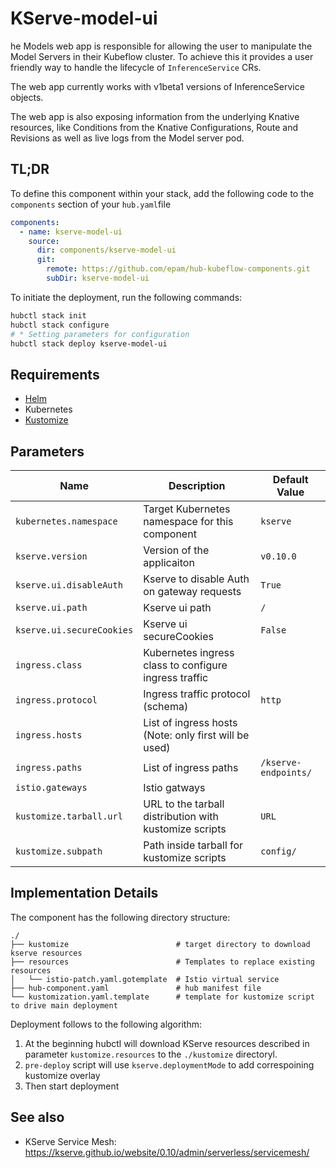 # KServe-model-ui

he Models web app is responsible for allowing the user to manipulate the Model Servers in their Kubeflow cluster.
To achieve this it provides a user friendly way to handle the lifecycle of `InferenceService` CRs.

The web app currently works with v1beta1 versions of InferenceService objects.

The web app is also exposing information from the underlying Knative resources, like Conditions from the Knative Configurations, Route and Revisions as well as live logs from the Model server pod.

## TL;DR

To define this component within your stack, add the following code to the `components` section of your `hub.yaml`file

```yaml
components:
  - name: kserve-model-ui
    source:
      dir: components/kserve-model-ui
      git:
        remote: https://github.com/epam/hub-kubeflow-components.git
        subDir: kserve-model-ui
```

To initiate the deployment, run the following commands:

```bash
hubctl stack init
hubctl stack configure
# * Setting parameters for configuration
hubctl stack deploy kserve-model-ui
```

## Requirements

* [Helm](https://helm.sh/docs/intro/install/)
* Kubernetes
* [Kustomize](https://kustomize.io)

## Parameters

| Name                      | Description                                            | Default Value        |
|---------------------------|--------------------------------------------------------|----------------------|
| `kubernetes.namespace`    | Target Kubernetes namespace for this component         | `kserve`             |
| `kserve.version`          | Version of the applicaiton                             | `v0.10.0`            |
| `kserve.ui.disableAuth`   | Kserve to disable Auth on gateway requests             | `True`               |
| `kserve.ui.path`          | Kserve ui path                                         | `/`                  |
| `kserve.ui.secureCookies` | Kserve ui secureCookies                                | `False`              |
| `ingress.class`           | Kubernetes ingress class to configure ingress traffic  |                      |
| `ingress.protocol`        | Ingress traffic protocol (schema)                      | `http`               |
| `ingress.hosts`           | List of ingress hosts (Note: only first will be used)  |                      |
| `ingress.paths`           | List of ingress paths                                  | `/kserve-endpoints/` |
| `istio.gateways`          | Istio gatways                                          |                      |
| `kustomize.tarball.url`   | URL to the tarball distribution with kustomize scripts | `URL`                |
| `kustomize.subpath`       | Path inside tarball for kustomize scripts              | `config/`            |

## Implementation Details

The component has the following directory structure:

```text
./
├── kustomize                        # target directory to download kserve resources
├── resources                        # Templates to replace existing resources
│   └── istio-patch.yaml.gotemplate  # Istio virtual service
├── hub-component.yaml               # hub manifest file
└── kustomization.yaml.template      # template for kustomize script to drive main deployment
```

Deployment follows to the following algorithm:

1. At the beginning hubctl will download KServe resources described in parameter `kustomize.resources` to the `./kustomize` directoryl.
2. `pre-deploy` script will use `kserve.deploymentMode` to add correspoining kustomize overlay
3. Then start deployment

## See also

* KServe Service Mesh: <https://kserve.github.io/website/0.10/admin/serverless/servicemesh/>
